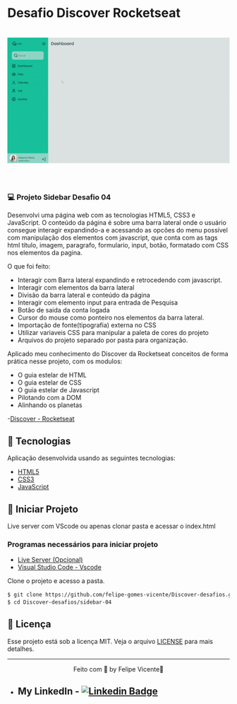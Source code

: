 # Desafio Discover Rocketseat

<h1 align="center">
    <img alt="Sidebar" title="Imagem da pagina sidabar" src="./assets/print-sidebar.gif" />
</h1>

<br>

### 💻 Projeto Sidebar Desafio 04
Desenvolvi uma página web com as tecnologias HTML5, CSS3 e JavaScript. O conteúdo da página é sobre uma barra lateral onde o usuário consegue interagir expandindo-a e acessando as opcões do menu possível com manipulação dos elementos com javascript, que conta com as tags html título, imagem, paragrafo, formulario, input, botão, formatado com CSS nos elementos da pagina.

O que foi feito:
- Interagir com Barra lateral expandindo e retrocedendo com javascript.
- Interagir com elementos da barra lateral
- Divisão da barra lateral e conteúdo da página
- Interagir com elemento input para entrada de Pesquisa
- Botão de saida da conta logada
- Cursor do mouse como ponteiro nos elementos da barra lateral.
- Importação de fonte(tipografia) externa no CSS
- Utilizar variaveis CSS para manipular a paleta de cores do projeto
- Arquivos do projeto separado por pasta para organização.

Aplicado meu conhecimento do Discover da Rocketseat conceitos de forma prática nesse projeto, com os modulos:
- O guia estelar de HTML
- O guia estelar de CSS
- O guia estelar de Javascript
- Pilotando com a DOM
- Alinhando os planetas


-[Discover - Rocketseat](https://app.rocketseat.com.br/discover)

## 🧪 Tecnologias

Aplicação desenvolvida usando as seguintes tecnologias:

- [HTML5](https://www.w3schools.com/html/default.asp)
- [CSS3](https://www.w3schools.com/css/default.asp)
- [JavaScript](https://developer.mozilla.org/pt-BR/docs/Web/JavaScript)

## 🚀 Iniciar Projeto
Live server com VScode ou apenas clonar pasta e acessar o index.html

###  Programas necessários para iniciar projeto
- [Live Server (Opcional)](https://marketplace.visualstudio.com/items?itemName=ritwickdey.LiveServer)
- [Visual Studio Code - Vscode](https://code.visualstudio.com/)

Clone o projeto e acesso a pasta.

```bash
$ git clone https://github.com/felipe-gomes-vicente/Discover-desafios.git
$ cd Discover-desafios/sidebar-04
```

## 📝 Licença

Esse projeto está sob a licença MIT. Veja o arquivo [LICENSE](LICENSE.md) para mais detalhes.


---

<p align="center">Feito com 💜 by Felipe Vicente👋</p>  

- ## My LinkedIn - [![Linkedin Badge](https://img.shields.io/badge/-FelipeVicente-blue?style=flat-square&logo=Linkedin&logoColor=white&link=https://www.linkedin.com/in/felipe-gomes-vicente/)](https://www.linkedin.com/in/felipe-gomes-vicente/) 
